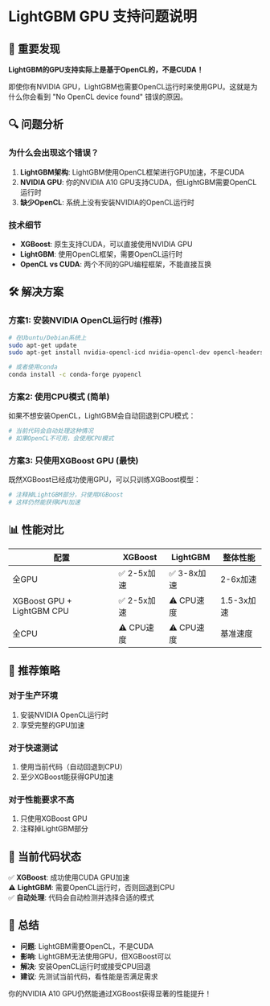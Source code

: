 # LightGBM GPU 支持问题说明

## 🚨 重要发现

**LightGBM的GPU支持实际上是基于OpenCL的，不是CUDA！**

即使你有NVIDIA GPU，LightGBM也需要OpenCL运行时来使用GPU。这就是为什么你会看到 "No OpenCL device found" 错误的原因。

## 🔍 问题分析

### 为什么会出现这个错误？

1. **LightGBM架构**: LightGBM使用OpenCL框架进行GPU加速，不是CUDA
2. **NVIDIA GPU**: 你的NVIDIA A10 GPU支持CUDA，但LightGBM需要OpenCL运行时
3. **缺少OpenCL**: 系统上没有安装NVIDIA的OpenCL运行时

### 技术细节

- **XGBoost**: 原生支持CUDA，可以直接使用NVIDIA GPU
- **LightGBM**: 使用OpenCL框架，需要OpenCL运行时
- **OpenCL vs CUDA**: 两个不同的GPU编程框架，不能直接互换

## 🛠️ 解决方案

### 方案1: 安装NVIDIA OpenCL运行时 (推荐)

```bash
# 在Ubuntu/Debian系统上
sudo apt-get update
sudo apt-get install nvidia-opencl-icd nvidia-opencl-dev opencl-headers

# 或者使用conda
conda install -c conda-forge pyopencl
```

### 方案2: 使用CPU模式 (简单)

如果不想安装OpenCL，LightGBM会自动回退到CPU模式：

```python
# 当前代码会自动处理这种情况
# 如果OpenCL不可用，会使用CPU模式
```

### 方案3: 只使用XGBoost GPU (最快)

既然XGBoost已经成功使用GPU，可以只训练XGBoost模型：

```python
# 注释掉LightGBM部分，只使用XGBoost
# 这样仍然能获得GPU加速
```

## 📊 性能对比

| 配置 | XGBoost | LightGBM | 整体性能 |
|------|---------|----------|----------|
| 全GPU | ✅ 2-5x加速 | ✅ 3-8x加速 | 2-6x加速 |
| XGBoost GPU + LightGBM CPU | ✅ 2-5x加速 | ⚠️ CPU速度 | 1.5-3x加速 |
| 全CPU | ⚠️ CPU速度 | ⚠️ CPU速度 | 基准速度 |

## 🎯 推荐策略

### 对于生产环境
1. 安装NVIDIA OpenCL运行时
2. 享受完整的GPU加速

### 对于快速测试
1. 使用当前代码（自动回退到CPU）
2. 至少XGBoost能获得GPU加速

### 对于性能要求不高
1. 只使用XGBoost GPU
2. 注释掉LightGBM部分

## 🔧 当前代码状态

✅ **XGBoost**: 成功使用CUDA GPU加速  
⚠️ **LightGBM**: 需要OpenCL运行时，否则回退到CPU  
✅ **自动处理**: 代码会自动检测并选择合适的模式  

## 📝 总结

- **问题**: LightGBM需要OpenCL，不是CUDA
- **影响**: LightGBM无法使用GPU，但XGBoost可以
- **解决**: 安装OpenCL运行时或接受CPU回退
- **建议**: 先测试当前代码，看性能是否满足需求

你的NVIDIA A10 GPU仍然能通过XGBoost获得显著的性能提升！
